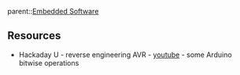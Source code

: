 parent::[Embedded Software](Embedded%20Software.md)


## Resources
- Hackaday U - reverse engineering AVR  - [youtube](https://www.youtube.com/watch?v=WUNxaQGAJjU&list=PL_tws4AXg7avNexvQxkfxfEBtvTtBi6Tu&index=3) - some Arduino bitwise operations
